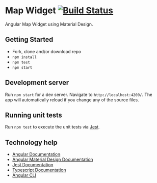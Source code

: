 # Map Widget [![Build Status](https://travis-ci.org/moodyroto/matr-2018-onboarding.svg?branch=develop)](https://travis-ci.org/moodyroto/matr-2018-onboarding)

Angular Map Widget using Material Design.

## Getting Started
* Fork, clone and/or download repo
* `npm install`
* `npm test`
* `npm start`

## Development server

Run `npm start` for a dev server. Navigate to `http://localhost:4200/`. The app will automatically reload if you change any of the source files.

## Running unit tests

Run `npm test` to execute the unit tests via [Jest](https://jestjs.io/).

## Technology help

* [Angular Documentation](https://angular.io/docs)
* [Angular Material Design Documentation](https://material.angular.io/components/categories)
* [Jest Documentation](https://jestjs.io/docs/en/getting-started)
* [Typescript Documentation](https://www.typescriptlang.org/docs/home.html)
* [Angular CLI](https://cli.angular.io/)